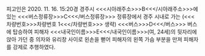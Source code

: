 피고인은 2020. 11. 16. 15:20경 경주시 <<<시아래주소>>>B<<</시아래주소>>>에 있는 <<<버스정류장>>>C<<</버스정류장>>> 정류장에서 경주 시내로 가는 (<<<차량번호>>>차량번호 1<<</차량번호>>> 생략) <<<버스>>>D<<</버스>>> 버스에 탑승하여 피해자 <<<내국인이름>>>E<<</내국인이름>>>(여, 24세)의 뒷자리에 앉아 가던 중 의자와 유리창 사이로 왼손을 뻗어 피해자의 왼쪽 가슴 부분을 만져 피해자를 강제로 추행하였다.
